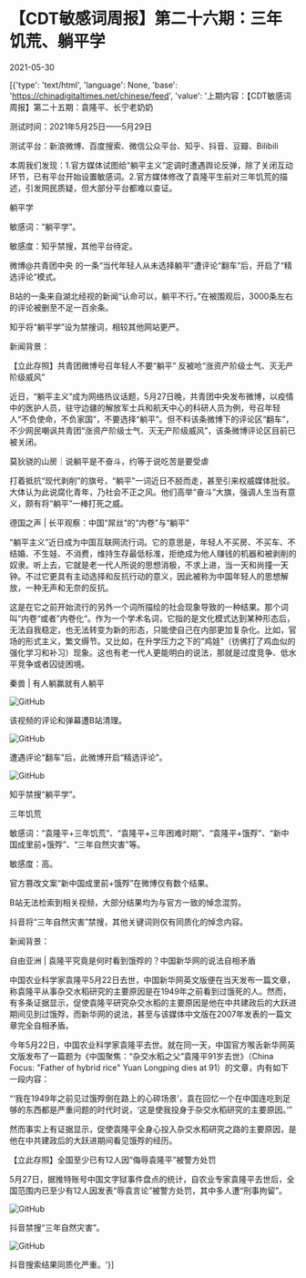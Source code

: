 # 【CDT敏感词周报】第二十六期：三年饥荒、躺平学

2021-05-30

[{'type': 'text/html', 'language': None, 'base': 'https://chinadigitaltimes.net/chinese/feed', 'value': '上期内容：【CDT敏感词周报】第二十五期：袁隆平、长宁老奶奶

测试时间：2021年5月25日——5月29日

测试平台：新浪微博、百度搜索、微信公众平台、知乎、抖音、豆瓣、Bilibili



本周我们发现：1.官方媒体试图给“躺平主义”定调时遭遇舆论反弹，除了关闭互动环节，已有平台开始设置敏感词。2.官方媒体修改了袁隆平生前对三年饥荒的描述，引发网民质疑，但大部分平台都难以查证。



躺平学

敏感词：“躺平学”。

敏感度：知乎禁搜，其他平台待定。



微博@共青团中央 的一条“当代年轻人从未选择躺平”遭评论“翻车”后，开启了“精选评论”模式。

B站的一条来自湖北经视的新闻“认命可以，躺平不行。”在被围观后，3000条左右的评论被删至不足一百余条。

知乎将“躺平学”设为禁搜词，相较其他网站更严。



新闻背景：



【立此存照】共青团微博号召年轻人不要“躺平” 反被呛“涨资产阶级士气、灭无产阶级威风”





近日，“躺平主义”成为网络热议话题，5月27日晚，共青团中央发布微博，以疫情中的医护人员，驻守边疆的解放军士兵和航天中心的科研人员为例，号召年轻人“不负使命，不负家国”，不要选择“躺平”。但不料该条微博下的评论区“翻车”，不少网民嘲讽共青团“涨资产阶级士气、灭无产阶级威风”，该条微博评论区目前已被关闭。





莫狄骁的山房｜说躺平是不奋斗，约等于说吃苦是要受虐





打着抵抗“现代剥削”的旗号，“躺平”一词近日不胫而走，甚至引来权威媒体批驳。大体认为此说腐化青年，乃社会不正之风。他们高举“奋斗”大旗，强调人生当有意义，颇有将“躺平”一棒打死之威。





德国之声 | 长平观察：中国“屌丝”的“内卷”与“躺平”





“躺平主义”近日成为中国互联网流行词。它的意思是，年轻人不买房、不买车、不结婚、不生娃、不消费，维持生存最低标准，拒绝成为他人赚钱的机器和被剥削的奴隶。听上去，它就是老一代人所说的思想消极，不求上进，当一天和尚撞一天钟。不过它更具有主动选择和反抗行动的意义，因此被称为中国年轻人的思想解放，一种无声和无奈的反抗。

这是在它之前开始流行的另外一个词所描绘的社会现象导致的一种结果。那个词叫“内卷“或者”内卷化“。作为一个学术名词，它指的是文化模式达到某种形态后，无法自我稳定，也无法转变为新的形态，只能使自己在内部更加复杂化。比如，官场的形式主义，繁文缛节。又比如，在升学压力之下的”鸡娃”（彷佛打了鸡血似的强化学习和补习）现象。这也有老一代人更能明白的说法，那就是过度竞争、低水平竞争或者囚徒困境。





秦兽 | 有人躺赢就有人躺平



![GitHub](https://chinadigitaltimes.net/chinese/files/2021/05/B站躺平不行清理弹幕评论-1024x794.png)

该视频的评论和弹幕遭B站清理。

![GitHub](https://chinadigitaltimes.net/chinese/files/2021/05/微博躺平精选评论.png)

遭遇评论“翻车”后，此微博开启“精选评论”。

![GitHub](https://chinadigitaltimes.net/chinese/files/2021/05/知乎躺平学.png)

知乎禁搜“躺平学”。



三年饥荒

敏感词：“袁隆平+三年饥荒”、“袁隆平+三年困难时期”、“袁隆平+饿殍”、“新中国成里前+饿殍”、“三年自然灾害”等。

敏感度：高。



官方篡改文案“新中国成里前+饿殍”在微博仅有数个结果。

B站无法检索到相关视频，大部分结果均为与官方一致的悼念混剪。

抖音将“三年自然灾害”禁搜，其他关键词则仅有同质化的悼念内容。



新闻背景：



自由亚洲 | 袁隆平究竟是何时看到饿殍的？中国新华网的说法自相矛盾





中国农业科学家袁隆平5月22日去世，中国新华网英文版便在当天发布一篇文章，称袁隆平从事杂交水稻研究的主要原因是在1949年之前看到过饿死的人。然而，有多条证据显示，促使袁隆平研究杂交水稻的主要原因是他在中共建政后的大跃进期间见到过饿殍，而新华网的说法，甚至与该媒体中文版在2007年发表的一篇文章完全自相矛盾。

今年5月22日，中国农业科学家袁隆平去世。就在同一天，中国官方喉舌新华网英文版发布了一篇题为《中国聚焦：“杂交水稻之父”袁隆平91岁去世》（China Focus: &quot;Father of hybrid rice&quot; Yuan Longping dies at 91）的文章，内有如下一段内容：

“‘我在1949年之前见过饿殍倒在路上的心碎场景’，袁在回忆一个在中国连吃到足够的东西都是严重问题的时代时说，‘这是使我投身于杂交水稻研究的主要原因。’”

然而事实上有证据显示，促使袁隆平全身心投入杂交水稻研究之路的主要原因，是他在中共建政后的大跃进期间看见饿殍的经历。





【立此存照】全国至少已有12人因“侮辱袁隆平”被警方处罚





5月27日，据推特账号中国文字狱事件盘点的统计，自农业专家袁隆平去世后，全国范围内已至少有12人因发表“辱袁言论”被警方处罚，其中多人遭“刑事拘留”。



![GitHub](https://chinadigitaltimes.net/chinese/files/2021/05/Screenshot_20210528-044036-576x1024.png)

抖音禁搜“三年自然灾害”。

![GitHub](https://chinadigitaltimes.net/chinese/files/2021/05/Screenshot_20210528-043854-576x1024.png)

抖音搜索结果同质化严重。'}]
